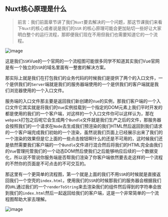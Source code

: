 ## Nuxt核心原理是什么

> 前言：我们前面章节讲了我们`Nuxt`要去解决的一个问题，那这节课我们来看下`Nuxt`的核心或者说是我们的`SSR`
的核心原理可能会更加贴切一些好让大家明白整个的运行流程，那即便我们现在不用但我们也需要知道它的一个流程。

![image](http://i2.tiimg.com/717460/254a58a7cce387ff.jpg)

这是我们`SSR`Vue的一个官网的一个流程图可能很多同学不知道其实我们Vue官网是有一个独立的`SSR`的域名里面有一整套的解决方案。

那实际上就是我们在打包我们的业务代码的时候我们是提供了两个的入口文件，一个是供我们的`Server`端就是我们的服务器端使用的一个是供我们的客户端就是我们浏览器使用的一个入口文件。

服务端的入口文件那主要是返回我们新创建的`Vue`的实例，那我们客户端的一个入口文件它其实就是将我们的`Vue`实例挂载到一个指定的DOM元素上我们平时开发的都是使用的我们的一个客户端，对这样的一个入口文件你可以这样认为，那在`webpack`打包之后呢它会生成两个`Bundle`文件就是我们生产之后的文件，那服务器会按照我们的一个请求在`Node`去生成我们预渲染的我们HTML然后返回到我们请求的一个客户端完成我们初始的一个渲染，虽然说我们页面上已经展示出来了我们的一个渲染的效果但是它上面的一些点击按钮啊什么的还是不可用的，这时候我们还是依然需要我们客户端的一个`Bundle`文件进行混合然后将我们的HTML完全由我们的`Vue`管理托管我们的一个动态DOM然后使我们之后能够响应后续的一个数据变化，所以说不管说你服务端是否帮我们渲染了你客户端依然要去走这样的一个流程的不然你的页面是不可点击的不可交互的。

那这里有一个更简单的流程图，第一个就是上面的我们不用`SSR`的时候就是直接返回我们一个空壳的`index.html`，使用我们的`SSR`的时候那我们的服务器会根据我们的`URL`通过我们的一个`renderToString`来去渲染我们的组件然后得到的字符串会放到我们的`index.html`然后一起返回给我们的客户端，这是一个非常简单的一个流程图帮助大家去理解。


![image](http://i2.tiimg.com/717460/fd7d98b08e0cfbe8.jpg)
